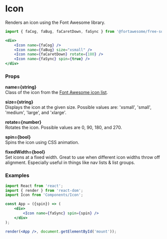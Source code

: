Icon
====
Renders an icon using the Font Awesome library.

```jsx
import { faCog, faBug, faCaretDown, faSync } from '@fortawesome/free-solid-svg-icons';

<div>
    <Icon name={faCog} />
    <Icon name={faBug} size="xsmall" />
    <Icon name={faCaretDown} rotate={180} />
    <Icon name={faSync} spin={true} />
</div>
```

### Props

**name={string}**  
Class of the icon from the [Font Awesome icon list](http://fontawesome.io/icons/).

**size={string}**  
Displays the icon at the given size. Possible values are: 'xsmall', 'small', 'medium', 'large', and 'xlarge'.

**rotate={number}**  
Rotates the icon. Possible values are 0, 90, 180, and 270.

**spin={bool}**  
Spins the icon using CSS animation.

**fixedWidth={bool}**  
Set icons at a fixed width. Great to use when different icon widths throw off alignment. Especially useful in things like nav lists & list groups.

### Examples

```jsx
import React from 'react';
import { render } from 'react-dom';
import Icon from 'Components/Icon';

const App = ({spin}) => (
    <div>
        <Icon name={faSync} spin={spin} />
    </div>
);

render(<App />, document.getElementById('mount'));
```
